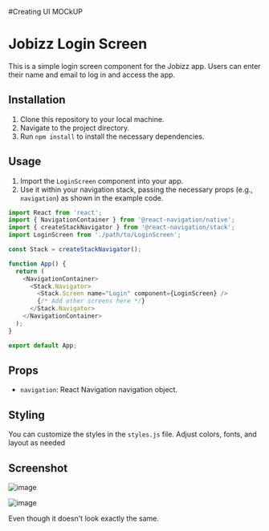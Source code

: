 #Creating UI MOCkUP 

# Jobizz Login Screen

This is a simple login screen component for the Jobizz app. Users can enter their name and email to log in and access the app.

## Installation

1. Clone this repository to your local machine.
2. Navigate to the project directory.
3. Run `npm install` to install the necessary dependencies.

## Usage

1. Import the `LoginScreen` component into your app.
2. Use it within your navigation stack, passing the necessary props (e.g., `navigation`) as shown in the example code.

```javascript
import React from 'react';
import { NavigationContainer } from '@react-navigation/native';
import { createStackNavigator } from '@react-navigation/stack';
import LoginScreen from './path/to/LoginScreen';

const Stack = createStackNavigator();

function App() {
  return (
    <NavigationContainer>
      <Stack.Navigator>
        <Stack.Screen name="Login" component={LoginScreen} />
        {/* Add other screens here */}
      </Stack.Navigator>
    </NavigationContainer>
  );
}

export default App;
```

## Props

- `navigation`: React Navigation navigation object.

## Styling

You can customize the styles in the `styles.js` file. Adjust colors, fonts, and layout as needed

## Screenshot
![image](https://github.com/addo-bless/-rn-assignment4-11212478/assets/170148514/69ee569b-add2-4299-8f1f-4fe7e2ecdd1c)

![image](https://github.com/addo-bless/-rn-assignment4-11212478/assets/170148514/80f5ec4e-26a3-477b-af7e-e43d6a710120)

Even though it doesn't look exactly the same.


